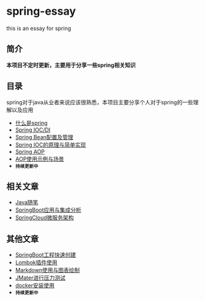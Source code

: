 # spring-essay
this is an essay for spring

## 简介
 **本项目不定时更新，主要用于分享一些spring相关知识**

## 目录

spring对于java从业者来说应该很熟悉，本项目主要分享个人对于spring的一些理解以及应用

- [什么是spring](/document/spring简述.md)
- [Spring IOC/DI](/document/spring控制反转与依赖注入.md)
- [Spring Bean配置及管理](/document/SpringBean配置及管理.md)
- [Spring IOC的原理与简单实现](/document/SpringIOC的原理与简单实现.md)
- [Spring AOP]()
- [AOP使用示例与场景]()
- **`持续更新中`**

## 相关文章

- [Java随笔](https://github.com/stwyj/java-essay)
- [SpringBoot应用与集成分析](https://github.com/stwyj/springboot-essay)
- [SpringCloud微服务架构](https://github.com/stwyj/springcloud-essay)

## 其他文章

- [SpringBoot工程快速创建]()
- [Lombok插件使用]()
- [Markdown使用与图表绘制]()
- [JMater进行压力测试]()
- [docker安装使用]()
- **`持续更新中`**
